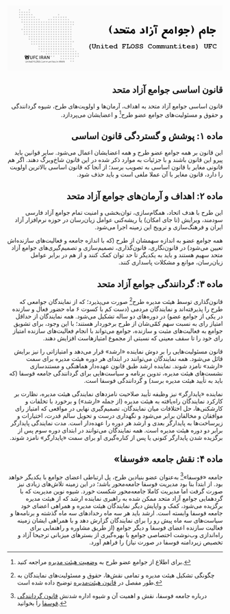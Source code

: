 <div align="right" dir="rtl">

![banner](banner.jpg)


## قانون اساسی جوامع آزاد متحد
قانون اساسی جوامع آزاد متحد به اهداف، آرمان‌ها و اولویت‌های طرح، شیوه
گردانندگی و حقوق و مسئولیت‌های جوامع عضو طرح[^1] و اعضایشان می‌پردازد.

## ماده ۱: پوشش و گستردگی قانون اساسی
این قانون بر همه جوامع عضو طرح و همه اعضایشان اعمال می‌شود. سایر قوانین باید
پیرو این قانون باشند و با جزئیات به موارد ذکر شده در این قانون شاخ‌وبرگ دهند.
اگر هم قانونی مغایر با قانون اساسی به تصویب برسد؛ از آنجا که قانون اساسی
بالاترین اولویت را دارد، قانون مغایر با آن عملا ملغی است و باید حذف شود.

## ماده ۲: اهداف و آرمان‌های جوامع آزاد متحد
این طرح با هدف اتحاد، همگام‌سازی، توان‌بخشی و امنیت تمام جوامع آزاد فارسی
سودمند، ویرایش (تا جای امکان) یا ریشه‌کنی عوامل زیان‌رسان در حوزه نرم‌افزار
آزاد ایران و فرهنگ‌سازی و ترویج این زمینه اجرا می‌شود.

همه جوامع عضو به اندازه سهمشان از طرح (که با اندازه جامعه و فعالیت‌های
سازنده‌اش تعیین می‌شود) در قانون‌نگاری، قانون‌گذاری، تصمیم‌سازی و
تصمیم‌گیری‌های جوامع آزاد متحد سهیم هستند و باید به یکدیگر تا حد توان کمک کنند
و از هم در برابر عوامل زیان‌رسان، موانع و مشکلات پاسداری کنند.


## ماده ۳: گردانندگی جوامع آزاد متحد
قانون‌گذاری توسط هیئت مدیره طرح[^2] صورت می‌پذیرد؛ که از نمایندگان جوامعی که
طرح را پذیرفته‌اند و نمایندگان مردمی (دست کم با کسوت ۶ ماه حضور فعال و سازنده
در یکی از جوامع عضو) در دوره‌های دو ساله تشکیل می‌شود. همه نمایندگان از حداقل
امتیاز رای به نسبت سهم کمّی‌شان از طرح برخوردار هستند؛ با این وجود، برای تشویق
جوامع به فعالیت‌های مثبت و سازنده، جوامع می‌تواند با انجام فعالیت‌های سازنده
امتیاز رای خود را تا سقف معینی که نسبتی از مجموع امتیازهاست افزایش دهند.

قانون مسئولیت‌هایی را بر دوش نماینده «ارشد» قرار می‌دهد و امتیازاتی را نیز
برایش قائل می‌شود. همه نمایندگان می‌توانند در ابتدای هر دوره هیئت مدیره برای
سمت «ارشد» نامزد شوند. نماینده ارشد طبق قانون عهده‌دار هماهنگی و مستندسازی
نشست‌های هیئت مدیره، تدوین برنامه و سیاست‌هایی برای گردانندگی جامعه فوسفا (که
باید به تأیید هیئت مدیره برسد) و گردانندگی فوسفا است.

نماینده «پایدارگر» نیز وظیفه تأیید صلاحیت نامزدهای نمایندگی هیئت مدیره، نظارت
بر کارکرد نمایندگان راه‌یافته به هیئت مدیره (از جمله «ارشد») و برخورد با تخلفات
و کارشکنی‌ها، حل اختلافات میان نمایندگان، تصمیم‌گیری نهایی در مواقعی که امتیاز
رای موافقان و مخالفان برابر می‌شود و نگهداری درست و تحویل سالم قدرت، اختیارات
و زیرساخت‌ها به پایدارگر بعدی و ارشد هر دوره را عهده‌دار است. مدت نمایندگی
پایدارگر برابر دو دوره هیئت مدیره است. همه نمایندگان می‌توانند در ابتدای دوره
سوم پس از برگزیده شدن پایدارگر کنونی یا پس از کناره‌گیری او برای سمت
«پایدارگر» نامزد شوند.

## ماده ۴: نقش جامعه **«فوسفا»**
جامعه «فوسفا»[^3] به‌عنوان عضو بنیادین طرح، پل ارتباطی اعضای جوامع با یکدیگر
خواهد بود. از ابتدا بنا بود مدیریت فوسفا جامعه‌محور باشد؛ در این زمینه
تلاش‌های زیادی نیز صورت گرفت اما مدیریت کاملا جامعه‌محور شکست خورد. شیوه نوین
مدیریت که با گردهمایی جوامع آزاد متحد ممکن شده به راهبری نماینده ارشد که از
هیئت مدیره برگزیده می‌شود، کمک و واپایش دیگر نمایندگان هیئت مدیره و همراهی
اعضای خود جامعه فوسفا وابسته است. ارشد باید هر سه ماه رخدادهای سه ماه گذشته و
برنامه‌ها و سیاست‌های سه ماه پیش رو را برای نمایندگان گزارش دهد و با همراهی
ایشان زمینه فعالیت سازنده اعضای فوسفا و دیگر جوامع (از طریق مشاوره و راهنمایی
برای راه‌اندازی وب‌نوشت اختصاصی جوامع با بهره‌گیری از بسترهای میزبانی ترجیحا
آزاد و تخصیص زیردامنه فوسفا در صورت نیاز) را فراهم آورد.

[^1]: برای اطلاع از جوامع عضو طرح به [وضعیت هیئت مدیره](وضعیت/وضعیت_هیئت‌مدیره.md)
مراجعه کنید.
[^2]: چگونگی تشکیل هیئت مدیره و تمامی نقش‌ها، حقوق و مسئولیت‌های نمایندگان به
طور مفصل در [قانون هیئت‌مدیره](قانون_هیئت‌مدیره.md) توضیح داده شده است.
[^3]: درباره جامعه فوسفا، نقش و اهمیت آن و شیوه اداره شدنش [قانون گردانندگی
فوسفا](قانون_گردانندگی_فوسفا.md) را بخوانید.
</div>

